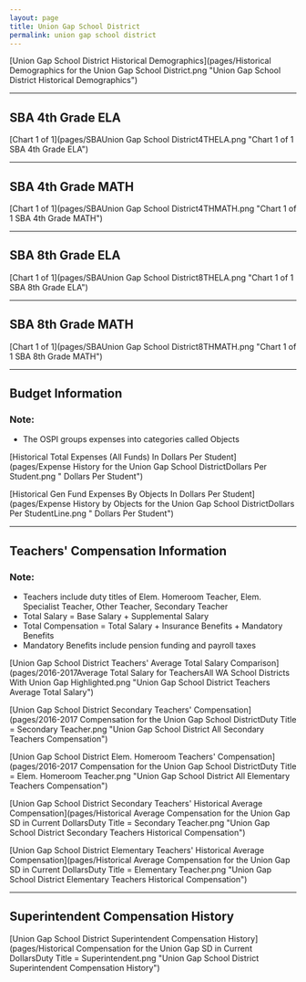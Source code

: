 ```yaml
---
layout: page
title: Union Gap School District
permalink: union gap school district
---
```



[Union Gap School District Historical Demographics](pages/Historical Demographics for the Union Gap School District.png "Union Gap School District Historical Demographics")

___

## SBA 4th Grade ELA

[Chart 1 of 1](pages/SBAUnion Gap School District4THELA.png "Chart 1 of 1 SBA 4th Grade ELA")


___

## SBA 4th Grade MATH

[Chart 1 of 1](pages/SBAUnion Gap School District4THMATH.png "Chart 1 of 1 SBA 4th Grade MATH")


___

## SBA 8th Grade ELA

[Chart 1 of 1](pages/SBAUnion Gap School District8THELA.png "Chart 1 of 1 SBA 8th Grade ELA")


___

## SBA 8th Grade MATH

[Chart 1 of 1](pages/SBAUnion Gap School District8THMATH.png "Chart 1 of 1 SBA 8th Grade MATH")


___

## Budget Information
### Note:
- The OSPI groups expenses into categories called Objects

[Historical Total Expenses (All Funds) In Dollars Per Student](pages/Expense History for the Union Gap School DistrictDollars Per Student.png " Dollars Per Student")

[Historical Gen Fund Expenses By Objects In Dollars Per Student](pages/Expense History by Objects for the Union Gap School DistrictDollars Per StudentLine.png " Dollars Per Student")


___

## Teachers' Compensation Information
### Note:
- Teachers include duty titles of Elem. Homeroom Teacher, Elem. Specialist Teacher, Other Teacher, Secondary Teacher
- Total Salary = Base Salary + Supplemental Salary
- Total Compensation = Total Salary + Insurance Benefits + Mandatory Benefits
- Mandatory Benefits include pension funding and payroll taxes

[Union Gap School District Teachers' Average Total Salary Comparison](pages/2016-2017Average Total Salary for TeachersAll WA School Districts With Union Gap Highlighted.png "Union Gap School District Teachers Average Total Salary")

[Union Gap School District Secondary Teachers' Compensation](pages/2016-2017 Compensation for the Union Gap School DistrictDuty Title = Secondary Teacher.png "Union Gap School District All Secondary Teachers Compensation")

[Union Gap School District Elem. Homeroom Teachers' Compensation](pages/2016-2017 Compensation for the Union Gap School DistrictDuty Title = Elem. Homeroom Teacher.png "Union Gap School District All Elementary Teachers Compensation")

[Union Gap School District Secondary Teachers' Historical Average Compensation](pages/Historical Average Compensation for the Union Gap SD in Current DollarsDuty Title = Secondary Teacher.png "Union Gap School District Secondary Teachers Historical Compensation")

[Union Gap School District Elementary Teachers' Historical Average Compensation](pages/Historical Average Compensation for the Union Gap SD in Current DollarsDuty Title = Elementary Teacher.png "Union Gap School District Elementary Teachers Historical Compensation")


___

## Superintendent Compensation History

[Union Gap School District Superintendent Compensation History](pages/Historical Compensation for the Union Gap SD in Current DollarsDuty Title = Superintendent.png "Union Gap School District Superintendent Compensation History")

